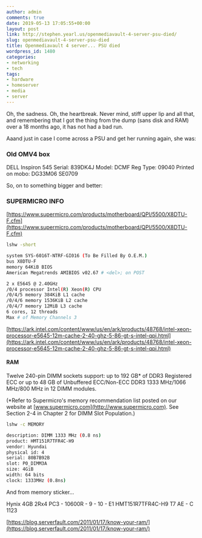 ```yaml
---
author: admin
comments: true
date: 2019-05-13 17:05:55+00:00
layout: post
link: http://stephen.yearl.us/openmediavault-4-server-psu-died/
slug: openmediavault-4-server-psu-died
title: Openmediavault 4 server... PSU died
wordpress_id: 1480
categories:
- networking
- tech
tags:
- hardware
- homeserver
- media
- server
---
```


Oh, the sadness. Oh, the heartbreak. Never mind, stiff upper lip and all that, and remembering that I got the thing from the dump (sans disk and RAM) over a 18 months ago, it has not had a bad run.

Aaand just in case I come across a PSU and get her running again, she was:



### Old OMV4 box



DELL Inspiron 545
Serial: 839DK4J
Model: DCMF
Reg Type: 09040
Printed on mobo:
DG33M06
SE0709

So, on to something bigger and better:



### SUPERMICRO INFO



[https://www.supermicro.com/products/motherboard/QPI/5500/X8DTU-F.cfm](https://www.supermicro.com/products/motherboard/QPI/5500/X8DTU-F.cfm)

```bash
lshw -short

system SYS-6016T-NTRF-GI016 (To Be Filled By O.E.M.)
bus X8DTU-F
memory 64KiB BIOS
American Megatrends AMIBIOS v02.67 # <del>; on POST

2 x E5645 @ 2.40GHz
/0/4 processor Intel(R) Xeon(R) CPU
/0/4/5 memory 384KiB L1 cache
/0/4/6 memory 1536KiB L2 cache
/0/4/7 memory 12MiB L3 cache
6 cores, 12 threads
Max # of Memory Channels 3
```

[https://ark.intel.com/content/www/us/en/ark/products/48768/intel-xeon-processor-e5645-12m-cache-2-40-ghz-5-86-gt-s-intel-qpi.html](https://ark.intel.com/content/www/us/en/ark/products/48768/intel-xeon-processor-e5645-12m-cache-2-40-ghz-5-86-gt-s-intel-qpi.html)



#### RAM



Twelve 240-pin DIMM sockets support:
up to 192 GB* of DDR3 Registered ECC
or
up to 48 GB of Unbuffered ECC/Non-ECC DDR3 1333 MHz/1066 MHz/800 MHz
in
12 DIMM modules.

(*Refer to Supermicro's memory recommendation list posted on our website at [www.supermicro.com](http://www.supermicro.com). See Section 2-4 in Chapter 2 for DIMM Slot Population.)

```bash
lshw -c MEMORY

description: DIMM 1333 MHz (0.8 ns)
product: HMT151R7TFR4C-H9
vendor: Hyundai
physical id: 4
serial: 80B7B92B
slot: P0_DIMM3A
size: 4GiB
width: 64 bits
clock: 1333MHz (0.8ns)
```

And from memory sticker...

Hynix
4GB 2Rx4 PC3 - 10600R - 9 - 10 - E1
HMT151R7TFR4C-H9 T7 AE - C 1123

[https://blog.serverfault.com/2011/01/17/know-your-ram/](https://blog.serverfault.com/2011/01/17/know-your-ram/)
